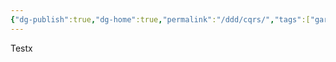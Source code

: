 ```yaml
---
{"dg-publish":true,"dg-home":true,"permalink":"/ddd/cqrs/","tags":["gardenEntry"],"dgPassFrontmatter":true,"noteIcon":""}
---
```


Testx